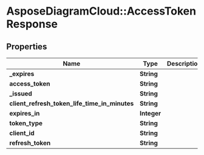 # AsposeDiagramCloud::AccessTokenResponse

## Properties
Name | Type | Description | Notes
------------ | ------------- | ------------- | -------------
**_expires** | **String** |  | [optional] 
**access_token** | **String** |  | [optional] 
**_issued** | **String** |  | [optional] 
**client_refresh_token_life_time_in_minutes** | **String** |  | [optional] 
**expires_in** | **Integer** |  | [optional] 
**token_type** | **String** |  | [optional] 
**client_id** | **String** |  | [optional] 
**refresh_token** | **String** |  | [optional] 


